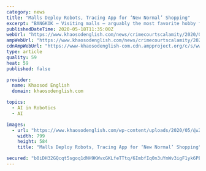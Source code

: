 ```yaml
---
category: news
title: "Malls Deploy Robots, Tracing App for ‘New Normal’ Shopping"
excerpt: "BANGKOK — Visiting malls – arguably the most favorite hobby for Bangkokians – is no longer casual like it used to be, prior to the coronavirus outbreak."
publishedDateTime: 2020-05-18T11:35:00Z
webUrl: "https://www.khaosodenglish.com/news/crimecourtscalamity/2020/05/18/malls-deploy-robots-tracing-app-for-new-normal-shopping/"
ampWebUrl: "https://www.khaosodenglish.com/news/crimecourtscalamity/2020/05/18/malls-deploy-robots-tracing-app-for-new-normal-shopping/amp/"
cdnAmpWebUrl: "https://www-khaosodenglish-com.cdn.ampproject.org/c/s/www.khaosodenglish.com/news/crimecourtscalamity/2020/05/18/malls-deploy-robots-tracing-app-for-new-normal-shopping/amp/"
type: article
quality: 59
heat: 59
published: false

provider:
  name: Khaosod English
  domain: khaosodenglish.com

topics:
  - AI in Robotics
  - AI

images:
  - url: "https://www.khaosodenglish.com/wp-content/uploads/2020/05/ฝุ่น2-1.jpg"
    width: 799
    height: 584
    title: "Malls Deploy Robots, Tracing App for ‘New Normal’ Shopping"

secured: "b0iDH32GQcqt5sgoq1dNH9KWvxGKLfeTTtq/6ImbfIq0n3uYmWv3igF1yk6PETa75HSK8Z8Ddw77hWfmK4dX7SxBxj5elJp7BremkkpIKb8PayLNJykVD/7PXJ3N46nARES6haDSELn8Qc4/22LfYzGSCpGKA2bbZPPj2zGlpUN3xe9gT3YolTjvw7GCvo8awCIfR18MdL5UuSG13NB2yO4rbhjPDG2tNt57o4BnaAzv9lEI5KXgqcGABwUn9IsxmnQMeHF0/C70i4gs210Rm6wlFXpS7DFsvHTAXeLqu45lPBZJjkGW9Nui6Md8rJPA;mHlGJDxc3+MJYHR+HbguqA=="
---
```


